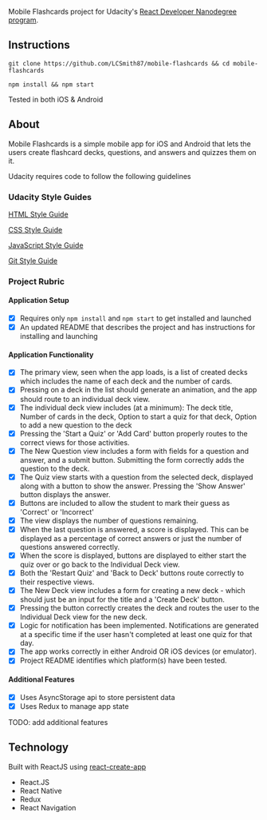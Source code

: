 Mobile Flashcards project for Udacity's [React Developer Nanodegree program](https://www.udacity.com/course/react-nanodegree--nd019).

## Instructions

`git clone https://github.com/LCSmith87/mobile-flashcards && cd mobile-flashcards`

`npm install && npm start`

Tested in both iOS & Android

## About

Mobile Flashcards is a simple mobile app for iOS and Android that lets the users create flashcard decks, questions, and answers and quizzes them on it.

Udacity requires code to follow the following guidelines


### Udacity Style Guides

[HTML Style Guide](http://udacity.github.io/frontend-nanodegree-styleguide/index.html)

[CSS Style Guide](http://udacity.github.io/frontend-nanodegree-styleguide/css.html)

[JavaScript Style Guide](http://udacity.github.io/frontend-nanodegree-styleguide/javascript.html)

[Git Style Guide](https://udacity.github.io/git-styleguide/)

### Project Rubric

#### Application Setup

- [x] Requires only `npm install` and `npm start` to get installed and launched
- [x] An updated README that describes the project and has instructions for installing and launching

#### Application Functionality

- [x] The primary view, seen when the app loads, is a list of created decks which includes the name of each deck and the number of cards.
- [x] Pressing on a deck in the list should generate an animation, and the app should route to an individual deck view.
- [x] The individual deck view includes (at a minimum): The deck title, Number of cards in the deck, Option to start a quiz for that deck, Option to add a new question to the deck
- [x] Pressing the 'Start a Quiz' or 'Add Card' button properly routes to the correct views for those activities.
- [x] The New Question view includes a form with fields for a question and answer, and a submit button. Submitting the form correctly adds the question to the deck.
- [x] The Quiz view starts with a question from the selected deck, displayed along with a button to show the answer. Pressing the 'Show Answer' button displays the answer.
- [x] Buttons are included to allow the student to mark their guess as 'Correct' or 'Incorrect'
- [x] The view displays the number of questions remaining.
- [x] When the last question is answered, a score is displayed. This can be displayed as a percentage of correct answers or just the number of questions answered correctly.
- [x] When the score is displayed, buttons are displayed to either start the quiz over or go back to the Individual Deck view.
- [x] Both the 'Restart Quiz' and 'Back to Deck' buttons route correctly to their respective views.
- [x] The New Deck view includes a form for creating a new deck - which should just be an input for the title and a 'Create Deck' button.
- [x] Pressing the button correctly creates the deck and routes the user to the Individual Deck view for the new deck.
- [x] Logic for notification has been implemented. Notifications are generated at a specific time if the user hasn't completed at least one quiz for that day.
- [x] The app works correctly in either Android OR iOS devices (or emulator).
- [x] Project README identifies which platform(s) have been tested.

#### Additional Features

- [x] Uses AsyncStorage api to store persistent data
- [x] Uses Redux to manage app state

TODO: add additional features


## Technology

Built with ReactJS using [react-create-app](https://github.com/facebook/create-react-app)

- React.JS
- React Native
- Redux
- React Navigation
